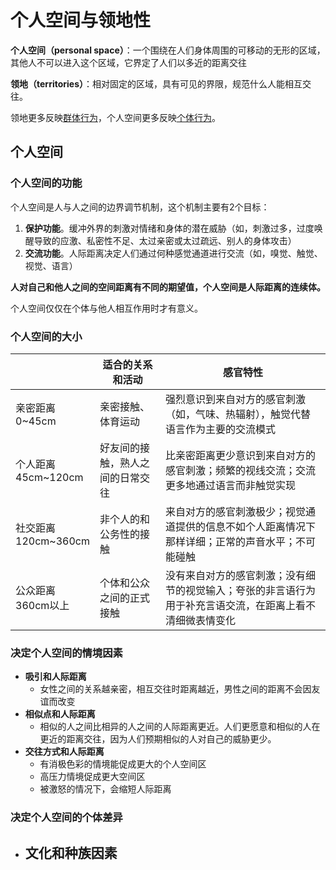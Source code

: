 # 个人空间与领地性

**个人空间（personal space）**：一个围绕在人们身体周围的可移动的无形的区域，其他人不可以进入这个区域，它界定了人们以多近的距离交往

**领地（territories）**：相对固定的区域，具有可见的界限，规范什么人能相互交往。

领地更多反映<u>群体行为</u>，个人空间更多反映<u>个体行为</u>。

## 个人空间

### 个人空间的功能

个人空间是人与人之间的边界调节机制，这个机制主要有2个目标：

1. **保护功能**。缓冲外界的刺激对情绪和身体的潜在威胁（如，刺激过多，过度唤醒导致的应激、私密性不足、太过亲密或太过疏远、别人的身体攻击）
2. **交流功能**。人际距离决定人们通过何种感觉通道进行交流（如，嗅觉、触觉、视觉、语言）

**人对自己和他人之间的空间距离有不同的期望值，个人空间是人际距离的连续体。**

个人空间仅仅在个体与他人相互作用时才有意义。



### 个人空间的大小

|                           | 适合的关系和活动                 | 感官特性                                                     |
| ------------------------- | -------------------------------- | ------------------------------------------------------------ |
| 亲密距离<br />0~45cm      | 亲密接触、体育运动               | 强烈意识到来自对方的感官刺激（如，气味、热辐射），触觉代替语言作为主要的交流模式 |
| 个人距离<br />45cm~120cm  | 好友间的接触，熟人之间的日常交往 | 比亲密距离更少意识到来自对方的感官刺激；频繁的视线交流；交流更多地通过语言而非触觉实现 |
| 社交距离<br />120cm~360cm | 非个人的和公务性的接触           | 来自对方的感官刺激极少；视觉通道提供的信息不如个人距离情况下那样详细；正常的声音水平；不可能碰触 |
| 公众距离<br />360cm以上   | 个体和公众之间的正式接触         | 没有来自对方的感官刺激；没有细节的视觉输入；夸张的非言语行为用于补充言语交流，在距离上看不清细微表情变化 |



### 决定个人空间的情境因素

- **吸引和人际距离**
  - 女性之间的关系越亲密，相互交往时距离越近，男性之间的距离不会因友谊而改变
- **相似点和人际距离**
  - 相似的人之间比相异的人之间的人际距离更近。人们更愿意和相似的人在更近的距离交往，因为人们预期相似的人对自己的威胁更少。
- **交往方式和人际距离**
  - 有消极色彩的情境能促成更大的个人空间区
  - 高压力情境促成更大空间区
  - 被激怒的情况下，会缩短人际距离

### 决定个人空间的个体差异

- **文化和种族因素**
  - 

